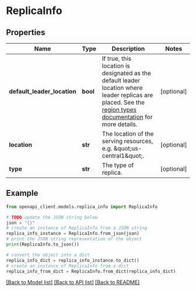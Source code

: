 # ReplicaInfo


## Properties

Name | Type | Description | Notes
------------ | ------------- | ------------- | -------------
**default_leader_location** | **bool** | If true, this location is designated as the default leader location where leader replicas are placed. See the [region types documentation](https://cloud.google.com/spanner/docs/instances#region_types) for more details. | [optional] 
**location** | **str** | The location of the serving resources, e.g. \&quot;us-central1\&quot;. | [optional] 
**type** | **str** | The type of replica. | [optional] 

## Example

```python
from openapi_client.models.replica_info import ReplicaInfo

# TODO update the JSON string below
json = "{}"
# create an instance of ReplicaInfo from a JSON string
replica_info_instance = ReplicaInfo.from_json(json)
# print the JSON string representation of the object
print(ReplicaInfo.to_json())

# convert the object into a dict
replica_info_dict = replica_info_instance.to_dict()
# create an instance of ReplicaInfo from a dict
replica_info_from_dict = ReplicaInfo.from_dict(replica_info_dict)
```
[[Back to Model list]](../README.md#documentation-for-models) [[Back to API list]](../README.md#documentation-for-api-endpoints) [[Back to README]](../README.md)


